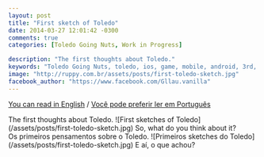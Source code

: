 ```yaml
---
layout: post
title: "First sketch of Toledo"
date: 2014-03-27 12:01:42 -0300
comments: true
categories: [Toledo Going Nuts, Work in Progress]

description: "The first thoughts about Toledo."
keywords: "Toledo Going Nuts, toledo, ios, game, mobile, android, 3rd, person, shooter"
image: "http://ruppy.com.br/assets/posts/first-toledo-sketch.jpg"
facebook_author: "https://www.facebook.com/Gllau.vanilla"
---
```


<a href="#en" class="english-button">You can read in English</a>
/
<a href="#pt" class="portuguese-button">Você pode preferir ler em Português</a>

<div class="english" markdown="1">
  The first thoughts about Toledo.
  ![First sketches of Toledo](/assets/posts/first-toledo-sketch.jpg)
  So, what do you think about it?
</div>

<div class="portuguese" markdown="1">
  Os primeiros pensamentos sobre o Toledo.
  ![Primeiros sketches do Toledo](/assets/posts/first-toledo-sketch.jpg)
  E aí, o que achou?
</div>